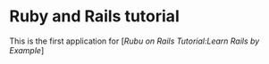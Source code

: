 # Ruby and Rails tutorial

This is the first application for [*Rubu on Rails Tutorial:Learn
 Rails by Example*]

